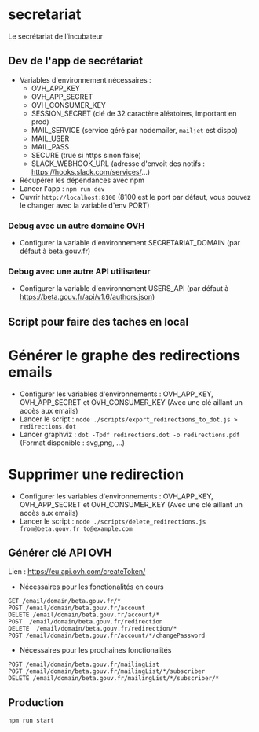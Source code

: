 # secretariat
Le secrétariat de l’incubateur

## Dev de l'app de secrétariat

- Variables d'environnement nécessaires :
   - OVH_APP_KEY
   - OVH_APP_SECRET
   - OVH_CONSUMER_KEY
   - SESSION_SECRET (clé de 32 caractère aléatoires, important en prod)
   - MAIL_SERVICE (service géré par nodemailer, `mailjet` est dispo)
   - MAIL_USER
   - MAIL_PASS
   - SECURE (true si https sinon false)
   - SLACK_WEBHOOK_URL (adresse d'envoit des notifs : https://hooks.slack.com/services/...)
- Récupérer les dépendances avec npm
- Lancer l'app : `npm run dev`
- Ouvrir `http://localhost:8100` (8100 est le port par défaut, vous pouvez le changer avec la variable d'env PORT)

### Debug avec un autre domaine OVH
- Configurer la variable d'environnement SECRETARIAT_DOMAIN (par défaut à beta.gouv.fr)

### Debug avec une autre API utilisateur
- Configurer la variable d'environnement USERS_API (par défaut à https://beta.gouv.fr/api/v1.6/authors.json)

## Script pour faire des taches en local

# Générer le graphe des redirections emails

- Configurer les variables d'environnements : OVH_APP_KEY, OVH_APP_SECRET et OVH_CONSUMER_KEY (Avec une clé aillant un accès aux emails)
- Lancer le script : `node ./scripts/export_redirections_to_dot.js > redirections.dot`
- Lancer graphviz : `dot -Tpdf redirections.dot -o redirections.pdf` (Format disponible : svg,png, ...)

# Supprimer une redirection
- Configurer les variables d'environnements : OVH_APP_KEY, OVH_APP_SECRET et OVH_CONSUMER_KEY (Avec une clé aillant un accès aux emails)
- Lancer le script : `node ./scripts/delete_redirections.js from@beta.gouv.fr to@example.com`

## Générer clé API OVH

Lien : https://eu.api.ovh.com/createToken/

- Nécessaires pour les fonctionalités en cours
```
GET /email/domain/beta.gouv.fr/*
POST /email/domain/beta.gouv.fr/account
DELETE /email/domain/beta.gouv.fr/account/*
POST  /email/domain/beta.gouv.fr/redirection
DELETE  /email/domain/beta.gouv.fr/redirection/*
POST /email/domain/beta.gouv.fr/account/*/changePassword
```

- Nécessaires pour les prochaines fonctionalités
```
POST /email/domain/beta.gouv.fr/mailingList
POST /email/domain/beta.gouv.fr/mailingList/*/subscriber
DELETE /email/domain/beta.gouv.fr/mailingList/*/subscriber/*
```

## Production

`npm run start`
